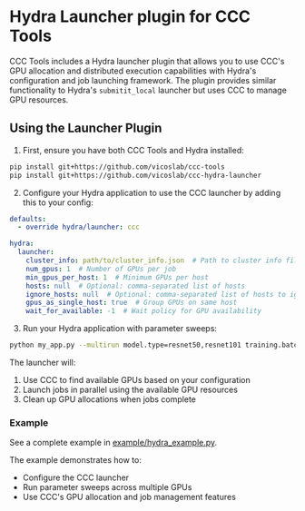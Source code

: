 # Hydra Launcher plugin for CCC Tools

CCC Tools includes a Hydra launcher plugin that allows you to use CCC's GPU allocation and distributed execution capabilities with Hydra's configuration and job launching framework. The plugin provides similar functionality to Hydra's `submitit_local` launcher but uses CCC to manage GPU resources.

## Using the Launcher Plugin

1. First, ensure you have both CCC Tools and Hydra installed:
```bash
pip install git+https://github.com/vicoslab/ccc-tools
pip install git+https://github.com/vicoslab/ccc-hydra-launcher
```

2. Configure your Hydra application to use the CCC launcher by adding this to your config:
```yaml
defaults:
  - override hydra/launcher: ccc

hydra:
  launcher:
    cluster_info: path/to/cluster_info.json  # Path to cluster info file
    num_gpus: 1  # Number of GPUs per job
    min_gpus_per_host: 1  # Minimum GPUs per host
    hosts: null  # Optional: comma-separated list of hosts
    ignore_hosts: null  # Optional: comma-separated list of hosts to ignore
    gpus_as_single_host: true  # Group GPUs on same host
    wait_for_available: -1  # Wait policy for GPU availability
```

3. Run your Hydra application with parameter sweeps:
```bash
python my_app.py --multirun model.type=resnet50,resnet101 training.batch_size=32,64
```

The launcher will:
1. Use CCC to find available GPUs based on your configuration
2. Launch jobs in parallel using the available GPU resources
3. Clean up GPU allocations when jobs complete

### Example

See a complete example in [example/hydra_example.py](example/hydra_example.py).

The example demonstrates how to:
- Configure the CCC launcher
- Run parameter sweeps across multiple GPUs
- Use CCC's GPU allocation and job management features